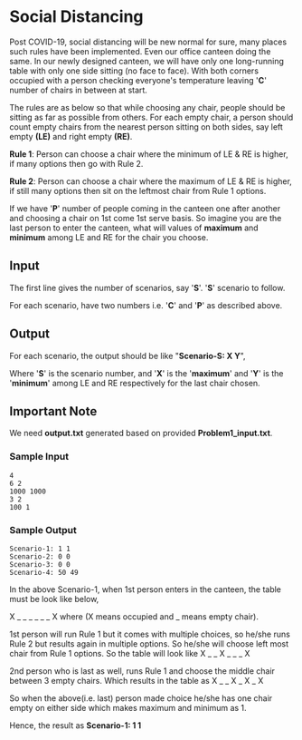 # Social Distancing

Post COVID-19, social distancing will be new normal for sure, many places such rules have been implemented. Even our office canteen doing the same.
In our newly designed canteen, we will have only one long-running table with only one side sitting (no face to face).
With both corners occupied with a person checking everyone's temperature leaving '**C**' number of chairs in between at start.

The rules are as below so that while choosing any chair, people should be sitting as far as possible from others.
For each empty chair, a person should count empty chairs from the nearest person sitting on both sides, say left empty **(LE)** and right empty **(RE)**.

**Rule 1**: Person can choose a chair where the minimum of LE & RE is higher, if many options then go with Rule 2.

**Rule 2**: Person can choose a chair where the maximum of LE & RE is higher, if still many options then sit on the leftmost chair from Rule 1 options.

If we have '**P**' number of people coming in the canteen one after another and choosing a chair on 1st come 1st serve basis.
So imagine you are the last person to enter the canteen, what will values of **maximum** and **minimum** among LE and RE for the chair you choose.

## Input

The first line gives the number of scenarios, say '**S**'. '**S**' scenario to follow.

For each scenario, have two numbers i.e. '**C**' and '**P**' as described above. 

## Output

For each scenario, the output should be like "**Scenario-S: X Y**",

Where '**S**' is the scenario number, and '**X**' is the '**maximum**' and '**Y**' is the '**minimum**' among LE and RE respectively for the last chair chosen.

## Important Note

We need **output.txt** generated based on provided **Problem1_input.txt**.

### Sample Input
```
4
6 2
1000 1000
3 2
100 1
```

### Sample Output

```
Scenario-1: 1 1
Scenario-2: 0 0
Scenario-3: 0 0
Scenario-4: 50 49
```

In the above Scenario-1, when 1st person enters in the canteen, the table must be look like below,

X _ _ _ _ _ _ X where (X means occupied and _ means empty chair).

1st person will run Rule 1 but it comes with multiple choices, so he/she runs Rule 2 but results again in multiple options. 
So he/she will choose left most chair from Rule 1 options.
So the table will look like X _ _ X _ _ _ X

2nd person who is last as well, runs Rule 1 and choose the middle chair between 3 empty chairs.
Which results in the table as X _ _ X _ X _ X

So when the above(i.e. last) person made choice he/she has one chair empty on either side which makes maximum and minimum as 1.

Hence, the result as **Scenario-1: 1 1**

